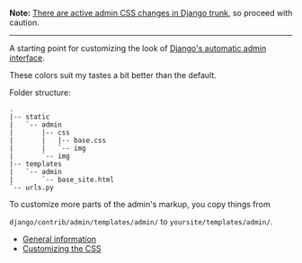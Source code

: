 **Note:** [There are active admin CSS changes in Django trunk](http://groups.google.com/group/django-users/browse_thread/thread/173cdfb52a05437c/54d8faa41721f86a "admin css, is this still supported? - Django users | Google Groups"), so proceed with caution.

---

A starting point for customizing the look of [Django's automatic admin interface](http://www.djangobook.com/en/1.0/chapter06/ "Chapter 6: The Django Administration Site").

These colors suit my tastes a bit better than the default.

Folder structure:

	.
	|-- static
	|   `-- admin
	|       |-- css
	|       |   |-- base.css
	|       |   `-- img
	|       `-- img
	|-- templates
	|   `-- admin
	|       `-- base_site.html
	`-- urls.py

To customize more parts of the admin's markup, you copy things from

`django/contrib/admin/templates/admin/` to  `yoursite/templates/admin/`.

- [General information](http://djangobook.com/en/1.0/chapter06/#b70 "Chapter 6: The Django Administration Site")
- [Customizing the CSS](http://docs.djangoproject.com/en/dev/obsolete/admin-css/ "Django | Customizing the Django admin interface | Django Documentation")
